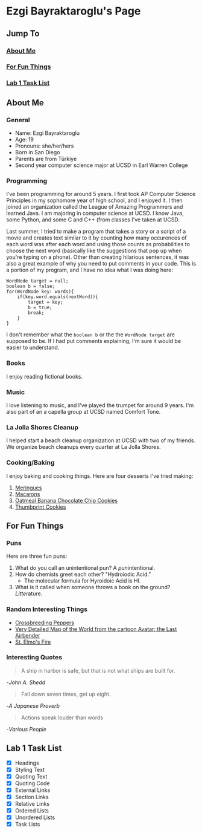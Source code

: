 # Ezgi Bayraktaroglu's Page


## Jump To

### [About Me](https://ebayraktaroglu.github.io/CSE110/#about-me-1)
### [For Fun Things](https://ebayraktaroglu.github.io/CSE110/#for-fun-things-1)

### [Lab 1 Task List](https://ebayraktaroglu.github.io/CSE110/#lab-1-task-list-1)

## About Me

### General

- Name: Ezgi Bayraktaroglu
- Age: 19
- Pronouns: she/her/hers
- Born in San Diego
- Parents are from Türkiye
- Second year computer science major at UCSD in Earl Warren College

### Programming

I've been programming for around 5 years. I first took AP Computer Science Principles in my sophomore year of high school, and I enjoyed it. I then joined an organization called the League of Amazing Programmers and learned Java. I am majoring in computer science at UCSD. I know Java, some Python, and some C and C++ (from classes I've taken at UCSD.

Last summer, I tried to make a program that takes a story or a script of a movie and creates text similar to it by counting how many occurences of each word was after each word and using those counts as probabilities to choose the next word (basically like the suggestions that pop up when you're typing on a phone). Other than creating hilarious sentences, it was also a great example of why you need to put comments in your code. This is a portion of my program, and I have no idea what I was doing here:

```
WordNode target = null;
boolean b = false;
for(WordNode key: words){
	if(key.word.equals(nextWord)){
		target = key;
		b = true;
		break;
	}
}
```

I don't remember what the ```boolean b``` or the the ``WordNode target`` are supposed to be. If I had put comments explaining, I'm sure it would be easier to understand.

### Books

I enjoy reading fictional books.

### Music

I love listening to music, and I've played the trumpet for around 9 years. I'm also part of an a capella group at UCSD named Comfort Tone.

### La Jolla Shores Cleanup

I helped start a beach cleanup organization at UCSD with two of my friends. We organize beach cleanups every quarter at La Jolla Shores.

### Cooking/Baking

I enjoy baking and cooking things. Here are four desserts I've tried making:

1. [Meringues](images/Meringues.jpg)
2. [Macarons](images/Macarons.jpg)
3. [Oatmeal Banana Chocolate Chip Cookies](images/OatmealBananaChocolateChipCookies.jpg)
4. [Thumbprint Cookies](images/ThumbprintCookies.jpg)



## For Fun Things

### Puns

Here are three fun puns:
1. What do you call an unintentional pun? A *pun*intentional.
2. How do chemists greet each other? "Hydroiodic Acid."
   - The molecular formula for Hyroidoic Acid is HI.
3. What is it called when someone throws a book on the ground? *Litter*ature.

### Random Interesting Things

- [Crossbreeding Peppers](https://peppergeek.com/how-to-crossbreed-peppers/)
- [Very Detailed Map of the World from the cartoon Avatar: the Last Airbender](https://external-preview.redd.it/D6COo3YmmcBYv5zwCHMdZO4kUjpczWZjNc-Td7cHH20.jpg?auto=webp&s=96e43204a9d64cee57ed9b0acda8f2e05106c180)
- [St. Elmo's Fire](https://en.m.wikipedia.org/wiki/St._Elmo%27s_fire)

### Interesting Quotes

> A ship in harbor is safe, but that is not what ships are built for.

-*John A. Shedd*

> Fall down seven times, get up eight.

-*A Japanese Proverb*

> Actions speak louder than words

-*Various People*



## Lab 1 Task List

- [x] Headings
- [x] Styling Text
- [x] Quoting Text
- [x] Quoting Code
- [x] External Links
- [x] Section Links
- [x] Relative Links
- [x] Ordered Lists
- [x] Unordered Lists
- [x] Task Lists
